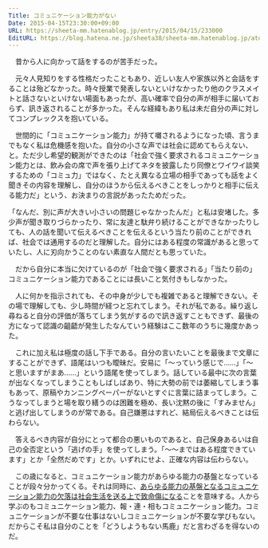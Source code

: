 ```yaml
---
Title: コミュニケーション能力がない
Date: 2015-04-15T23:30:00+09:00
URL: https://sheeta-mm.hatenablog.jp/entry/2015/04/15/233000
EditURL: https://blog.hatena.ne.jp/sheeta38/sheeta-mm.hatenablog.jp/atom/entry/6653812171399745167
---
```


　昔から人に向かって話をするのが苦手だった。

　元々人見知りをする性格だったこともあり、近しい友人や家族以外と会話をすることは殆どなかった。時々授業で発表しないといけなかったり他のクラスメイトと話さないといけない場面もあったが、高い確率で自分の声が相手に届いておらず、訊き返されることが多かった。そんな経緯もあり私は未だ自分の声に対してコンプレックスを抱いている。

　世間的に「コミュニケーション能力」が持て囃されるようになった頃、言うまでもなく私は危機感を抱いた。自分の小さな声では社会に認めてもらえない、と。ただ少し希望的観測ができたのは「社会で強く要求されるコミュニケーション能力とは、飲み会の席で声を張り上げてネタを披露したり同僚とワイワイ談笑するための「コミュ力」ではなく、たとえ異なる立場の相手であっても話をよく聞きその内容を理解し、自分のほうから伝えるべきことをしっかりと相手に伝える能力だ」という、お決まりの言説があったためだった。

「なんだ、別に声が大きい小さいの問題じゃなかったんだ」と私は安堵した。多少声が聞き取りづらかったり、常に友達と駄弁り続けることができなかったりしても、人の話を聞いて伝えるべきことを伝えるという当たり前のことができれば、社会では通用するのだと理解した。自分にはある程度の常識があると思っていたし、人に刃向かうことのない素直な人間だとも思っていた。

　だから自分に本当に欠けているのが「社会で強く要求される」「当たり前の」コミュニケーション能力であることには長いこと気付きもしなかった。

　人に何かを指示されても、その中身が少しでも複雑であると理解できない。その場で理解しても、少し時間が経つと忘れてしまう。それが私である。繰り返し尋ねると自分の評価が落ちてしまう気がするので訊き返すこともできず、最後の方になって認識の齟齬が発生したなんていう経験はここ数年のうちに幾度かあった。

　これに加え私は極度の話し下手である。自分の言いたいことを最後まで文章にすることができず、語尾はいつも曖昧だ。安易に「〜っていう感じで……」「〜と思いますがまあ…...」という語尾を使ってしまう。話している最中に次の言葉が出なくなってしまうこともしばしばあり、特に大勢の前では萎縮してしまう事もあって、原稿やカンニングペーパーがないとすぐに言葉に詰まってしまう。こうなってしまうと場を取り繕うのは困難を極め、長い沈黙の後に「すみません」と逃げ出してしまうのが常である。自己嫌悪はすれど、結局伝えるべきことは伝わらない。

　答えるべき内容が自分にとって都合の悪いものであると、自己保身あるいは自己の全否定という「逃げの手」を使ってしまう。「〜〜まではある程度できています」とか「全然だめです」とか。いずれにせよ、正確な内容は伝わらない。

　この歳になると、コミュニケーション能力があらゆる能力の基盤となっていることが段々分かってくる。それは同時に、<u>あらゆる能力の基盤となるコミュニケーション能力の欠落は社会生活を送る上で致命傷になる</u>ことを意味する。人から学ぶのもコミュニケーション能力、報・連・相もコミュニケーション能力。コミュニケーションが不要な仕事はないしコミュニケーションが不要な学びもない。だからこそ私は自分のことを「どうしようもない馬鹿」だと言わざるを得ないのだ。
